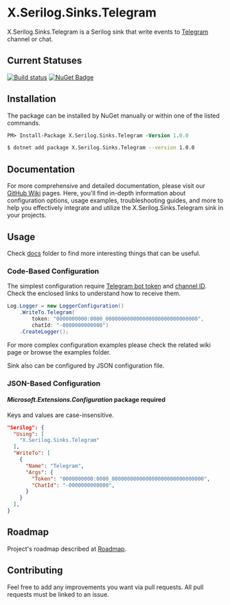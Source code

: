 # X.Serilog.Sinks.Telegram
X.Serilog.Sinks.Telegram is a Serilog sink that write events to [Telegram](https://telegram.org/) channel or chat.

## Current Statuses
[![Build status](https://ci.appveyor.com/api/projects/status/n4uj9qfuywrkdrhb/branch/main?svg=true)](https://ci.appveyor.com/project/Bardin08/x-serilog-sinks-telegram/branch/main)
[![NuGet Badge](https://buildstats.info/nuget/X.Serilog.Sinks.Telegram)](https://www.nuget.org/packages/X.Serilog.Sinks.Telegram/)

## Installation

The package can be installed by NuGet manually or within one of the listed commands.

```ps
PM> Install-Package X.Serilog.Sinks.Telegram -Version 1.0.0
```

```sh
$ dotnet add package X.Serilog.Sinks.Telegram --version 1.0.0
```

## Documentation
For more comprehensive and detailed documentation, please visit our [GitHub Wiki](https://github.com/Bardin08/X.Serilog.Sinks.Telegram/wiki/Overview) pages. Here, you'll find in-depth information about configuration options, usage examples, troubleshooting guides, and more to help you effectively integrate and utilize the X.Serilog.Sinks.Telegram sink in your projects.


## Usage

Check [docs](./docs) folder to find more interesting things that can be useful.

### Code-Based Configuration
The simplest configuration require [Telegram bot token](https://core.telegram.org/bots#generating-an-authentication-token) and [channel ID](https://community.jamaicans.dev/t/get-the-telegram-channel-id/427). Check the enclosed links to understand how to receive them.

```cs
Log.Logger = new LoggerConfiguration()
    .WriteTo.Telegram(
        token: "0000000000:0000_000000000000000000000000000000",
        chatId: "-0000000000000")
    .CreateLogger();
```

For more complex configuration examples please check the related wiki page or browse the examples folder.

Sink also can be configured by JSON configuration file.
### JSON-Based Configuration
#### *Microsoft.Extensions.Configuration* package required
Keys and values are case-insensitive.

```json
"Serilog": {
  "Using": [
    "X.Serilog.Sinks.Telegram"
  ],
  "WriteTo": [
    {
      "Name": "Telegram",
      "Args": {
        "Token": "0000000000:0000_000000000000000000000000000000",
        "ChatId": "-0000000000000",
      }
    }
  ],
}
```

## Roadmap
Project's roadmap described at [Roadmap](./docs/roadmap.md).

## Contributing
Feel free to add any improvements you want via pull requests. All pull requests must be linked to an issue.

